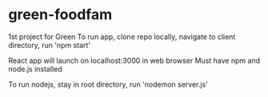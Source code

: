 # green-foodfam
1st project for Green
To run app, clone repo locally,
navigate to client directory,
run 'npm start'

React app will launch on localhost:3000 in web browser
Must have npm and node.js installed

To run nodejs, stay in root directory,
run 'nodemon server.js'
